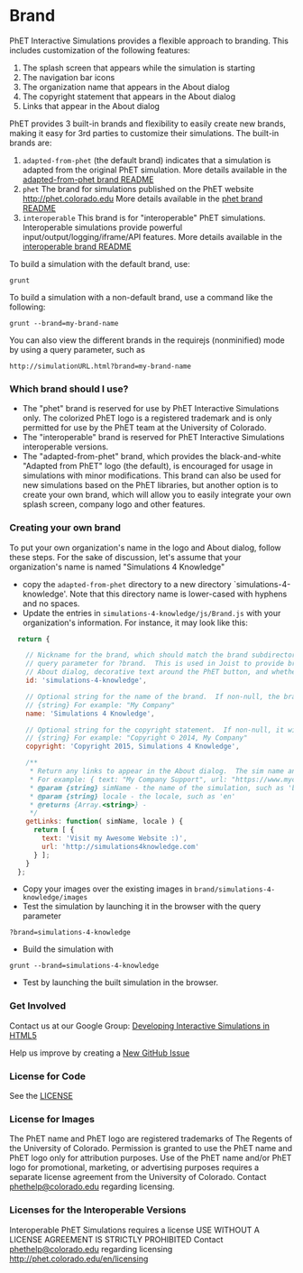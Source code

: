# Brand

PhET Interactive Simulations provides a flexible approach to branding.  This includes customization of the following 
features:

1. The splash screen that appears while the simulation is starting
2. The navigation bar icons
3. The organization name that appears in the About dialog
4. The copyright statement that appears in the About dialog
5. Links that appear in the About dialog

PhET provides 3 built-in brands and flexibility to easily create new brands, making it easy for 3rd parties to
customize their simulations.  The built-in brands are:

1. `adapted-from-phet` (the default brand) indicates that a simulation is adapted from the original PhET simulation.  More details available in the [adapted-from-phet brand README](adapted-from-phet/README.md)
2. `phet` The brand for simulations published on the PhET website http://phet.colorado.edu More details available in the [phet brand README](phet/README.md)
3. `interoperable` This brand is for "interoperable" PhET simulations. Interoperable simulations provide powerful input/output/logging/iframe/API features. More details available in the [interoperable brand README](interoperable/README.md)

To build a simulation with the default brand, use:
```
grunt
```

To build a simulation with a non-default brand, use a command like the following:
```
grunt --brand=my-brand-name
```

You can also view the different brands in the requirejs (nonminified) mode by using a query parameter, such as
```
http://simulationURL.html?brand=my-brand-name
```

### Which brand should I use?
* The "phet" brand is reserved for use by PhET Interactive Simulations only.  The colorized PhET logo is a registered trademark and is only permitted for use by the PhET team at the University of Colorado.
* The "interoperable" brand is reserved for PhET Interactive Simulations interoperable versions.
* The "adapted-from-phet" brand, which provides the black-and-white "Adapted from PhET" logo (the default), is encouraged for usage in simulations with minor modifications. This brand can also be used for new simulations based on the PhET libraries, but another option is to create your own brand, which will allow you to easily integrate your own splash screen, company logo and other features.

### Creating your own brand
To put your own organization's name in the logo and About dialog, follow these steps.  For the sake of discussion, let's assume that your organization's name is named "Simulations 4 Knowledge"

* copy the `adapted-from-phet` directory to a new directory `simulations-4-knowledge'.  Note that this directory name is lower-cased with hyphens and no spaces.
* Update the entries in `simulations-4-knowledge/js/Brand.js` with your organization's information. For instance, it may look like this:
```js
  return {

    // Nickname for the brand, which should match the brand subdirectory name, grunt option for --brand as well as the
    // query parameter for ?brand.  This is used in Joist to provide brand-specific logic, such as what to show in the 
    // About dialog, decorative text around the PhET button, and whether to check for updates.
    id: 'simulations-4-knowledge',

    // Optional string for the name of the brand.  If non-null, the brand name will appear in the top of the About dialog
    // {string} For example: "My Company"
    name: 'Simulations 4 Knowledge',

    // Optional string for the copyright statement.  If non-null, it will appear in the About dialog
    // {string} For example: "Copyright © 2014, My Company"
    copyright: 'Copyright 2015, Simulations 4 Knowledge',

    /**
     * Return any links to appear in the About dialog.  The sim name and locale can be used for customization if desired.
     * For example: { text: "My Company Support", url: "https://www.mycompany.com/support" }
     * @param {string} simName - the name of the simulation, such as 'bending-light'
     * @param {string} locale - the locale, such as 'en'
     * @returns {Array.<string>} -
     */
    getLinks: function( simName, locale ) {
      return [ {
        text: 'Visit my Awesome Website :)',
        url: 'http://simulations4knowledge.com'
      } ];
    }
  };
```
* Copy your images over the existing images in `brand/simulations-4-knowledge/images`
* Test the simulation by launching it in the browser with the query parameter
```
?brand=simulations-4-knowledge
```
* Build the simulation with
```
grunt --brand=simulations-4-knowledge
```
* Test by launching the built simulation in the browser.

### Get Involved

Contact us at our Google Group: <a href="http://groups.google.com/forum/#!forum/developing-interactive-simulations-in-html5" target="_blank">Developing Interactive Simulations in HTML5</a>

Help us improve by creating a <a href="http://github.com/phetsims/acid-base-solutions/issues/new" target="_blank">New GitHub Issue</a>

### License for Code
See the <a href="https://github.com/phetsims/acid-base-solutions/blob/master/LICENSE" target="_blank">LICENSE</a>

### License for Images
The PhET name and PhET logo are registered trademarks of The Regents of the
University of Colorado. Permission is granted to use the PhET name and PhET logo
only for attribution purposes. Use of the PhET name and/or PhET logo for promotional,
marketing, or advertising purposes requires a separate license agreement from the
University of Colorado. Contact phethelp@colorado.edu regarding licensing.

### Licenses for the Interoperable Versions
Interoperable PhET Simulations requires a license
USE WITHOUT A LICENSE AGREEMENT IS STRICTLY PROHIBITED
Contact phethelp@colorado.edu regarding licensing
http://phet.colorado.edu/en/licensing

